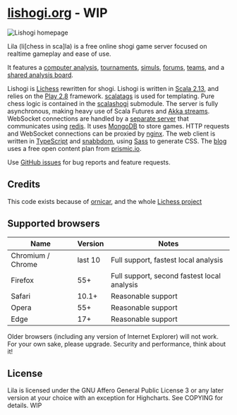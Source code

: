 # [lishogi.org](https://lishogi.org) - WIP

<img src="https://raw.githubusercontent.com/WandererXII/lishogi/master/public/images/blackSite.png" alt="Lishogi homepage" title="Lichess comes with light and dark theme, this screenshot shows light." />

Lila (li[chess in sca]la) is a free online shogi game server focused on realtime gameplay and ease of use.

It features a [computer analysis](https://lishogi.org/analysis),
[tournaments](https://lishogi.org/tournament),
[simuls](https://lishogi.org/simul),
[forums](https://lishogi.org/forum),
[teams](https://lishogi.org/team),
and a [shared analysis board](https://lishogi.org/study).

Lishogi is [Lichess](https://lichess.org) rewritten for shogi.
Lishogi is written in [Scala 2.13](https://www.scala-lang.org/),
and relies on the [Play 2.8](https://www.playframework.com/) framework.
[scalatags](http://www.lihaoyi.com/scalatags/) is used for templating.
Pure chess logic is contained in the [scalashogi](https://github.com/WandererXII/scalashogi) submodule.
The server is fully asynchronous, making heavy use of Scala Futures and [Akka streams](http://akka.io).
WebSocket connections are handled by a [separate server](https://github.com/ornicar/lila-ws) that communicates using [redis](https://redis.io/).
It uses [MongoDB](https://mongodb.org) to store games.
HTTP requests and WebSocket connections can be proxied by [nginx](http://nginx.org).
The web client is written in [TypeScript](https://www.typescriptlang.org/) and [snabbdom](https://github.com/snabbdom/snabbdom), using [Sass](https://sass-lang.com/) to generate CSS.
The [blog](https://lishogi.org/blog) uses a free open content plan from [prismic.io](https://prismic.io).

Use [GitHub issues](https://github.com/WandererXII/lishogi/issues) for bug reports and feature requests.

## Credits

This code exists because of [ornicar](https://github.com/ornicar), and the whole [Lichess project](https://github.com/ornicar/lila)

## Supported browsers

| Name              | Version | Notes                                       |
| ----------------- | ------- | ------------------------------------------- |
| Chromium / Chrome | last 10 | Full support, fastest local analysis        |
| Firefox           | 55+     | Full support, second fastest local analysis |
| Safari            | 10.1+   | Reasonable support                          |
| Opera             | 55+     | Reasonable support                          |
| Edge              | 17+     | Reasonable support                          |

Older browsers (including any version of Internet Explorer) will not work.
For your own sake, please upgrade. Security and performance, think about it!

## License

Lila is licensed under the GNU Affero General Public License 3 or any later
version at your choice with an exception for Highcharts. See COPYING for
details. WIP
